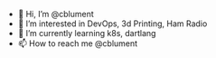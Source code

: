 - 👋 Hi, I’m @cblument
- 👀 I’m interested in DevOps, 3d Printing, Ham Radio
- 🌱 I’m currently learning k8s, dartlang
- 📫 How to reach me @cblument

<!---
cblument/cblument is a ✨ special ✨ repository because its `README.md` (this file) appears on your GitHub profile.
You can click the Preview link to take a look at your changes.
--->
